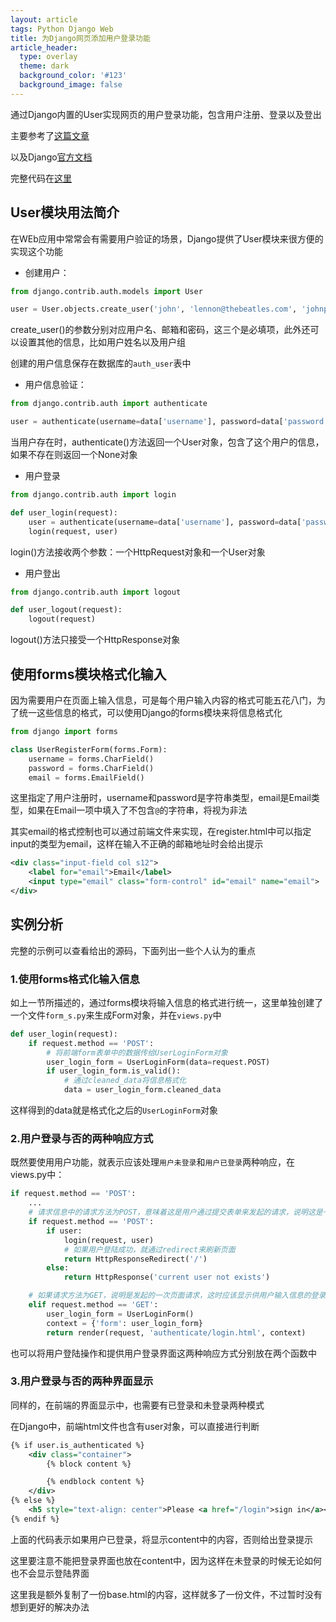 ```yaml
---
layout: article
tags: Python Django Web
title: 为Django网页添加用户登录功能
article_header:
  type: overlay
  theme: dark
  background_color: '#123'
  background_image: false
---
```


通过Django内置的User实现网页的用户登录功能，包含用户注册、登录以及登出

<!--more-->

主要参考了[这篇文章](https://blog.csdn.net/weixin_43249914/article/details/86772432)

以及Django[官方文档](https://docs.djangoproject.com/en/3.1/topics/auth/)

完整代码在[这里](https://github.com/Chunar5354/Django-demos/tree/master/UserDemo)

## User模块用法简介

在WEb应用中常常会有需要用户验证的场景，Django提供了User模块来很方便的实现这个功能

- 创建用户：

```python
from django.contrib.auth.models import User

user = User.objects.create_user('john', 'lennon@thebeatles.com', 'johnpassword')
```

create_user()的参数分别对应用户名、邮箱和密码，这三个是必填项，此外还可以设置其他的信息，比如用户姓名以及用户组

创建的用户信息保存在数据库的`auth_user`表中

- 用户信息验证：

```python
from django.contrib.auth import authenticate

user = authenticate(username=data['username'], password=data['password'])
```

当用户存在时，authenticate()方法返回一个User对象，包含了这个用户的信息，如果不存在则返回一个None对象

- 用户登录

```python
from django.contrib.auth import login

def user_login(request):
    user = authenticate(username=data['username'], password=data['password'])
    login(request, user)
```

login()方法接收两个参数：一个HttpRequest对象和一个User对象

- 用户登出

```python
from django.contrib.auth import logout

def user_logout(request):
    logout(request)
```

logout()方法只接受一个HttpResponse对象

## 使用forms模块格式化输入

因为需要用户在页面上输入信息，可是每个用户输入内容的格式可能五花八门，为了统一这些信息的格式，可以使用Django的forms模块来将信息格式化

```python
from django import forms

class UserRegisterForm(forms.Form):
	username = forms.CharField()
	password = forms.CharField()
	email = forms.EmailField()
```

这里指定了用户注册时，username和password是字符串类型，email是Email类型，如果在Email一项中填入了不包含`@`的字符串，将视为非法

其实email的格式控制也可以通过前端文件来实现，在register.html中可以指定input的类型为email，这样在输入不正确的邮箱地址时会给出提示

```xml
<div class="input-field col s12">
    <label for="email">Email</label>
    <input type="email" class="form-control" id="email" name="email">
</div>
```

## 实例分析

完整的示例可以查看给出的源码，下面列出一些个人认为的重点

### 1.使用forms格式化输入信息

如上一节所描述的，通过forms模块将输入信息的格式进行统一，这里单独创建了一个文件`form_s.py`来生成Form对象，并在`views.py`中

```python
def user_login(request):
	if request.method == 'POST':
        # 将前端form表单中的数据传给UserLoginForm对象
		user_login_form = UserLoginForm(data=request.POST)
		if user_login_form.is_valid():
            # 通过cleaned_data将信息格式化
			data = user_login_form.cleaned_data
```

这样得到的data就是格式化之后的`UserLoginForm`对象

### 2.用户登录与否的两种响应方式

既然要使用用户功能，就表示应该处理`用户未登录`和`用户已登录`两种响应，在views.py中：

```python
if request.method == 'POST':
    ...
    # 请求信息中的请求方法为POST，意味着这是用户通过提交表单来发起的请求，说明这是一个用户登录的过程
    if request.method == 'POST':    
		if user:
			login(request, user)
            # 如果用户登陆成功，就通过redirect来刷新页面
			return HttpResponseRedirect('/')
		else:
			return HttpResponse('current user not exists')

    # 如果请求方法为GET，说明是发起的一次页面请求，这时应该显示供用户输入信息的登录界面
	elif request.method == 'GET':
		user_login_form = UserLoginForm()
		context = {'form': user_login_form}
		return render(request, 'authenticate/login.html', context)
```

也可以将用户登陆操作和提供用户登录界面这两种响应方式分别放在两个函数中


### 3.用户登录与否的两种界面显示

同样的，在前端的界面显示中，也需要有已登录和未登录两种模式

在Django中，前端html文件也含有user对象，可以直接进行判断

```xml
{% if user.is_authenticated %}
	<div class="container">
		{% block content %}

		{% endblock content %}
	</div>
{% else %}
	<h5 style="text-align: center">Please <a href="/login">sign in</a></h5>
{% endif %}
```

上面的代码表示如果用户已登录，将显示content中的内容，否则给出登录提示

这里要注意不能把登录界面也放在content中，因为这样在未登录的时候无论如何也不会显示登陆界面

这里我是额外复制了一份base.html的内容，这样就多了一份文件，不过暂时没有想到更好的解决办法

